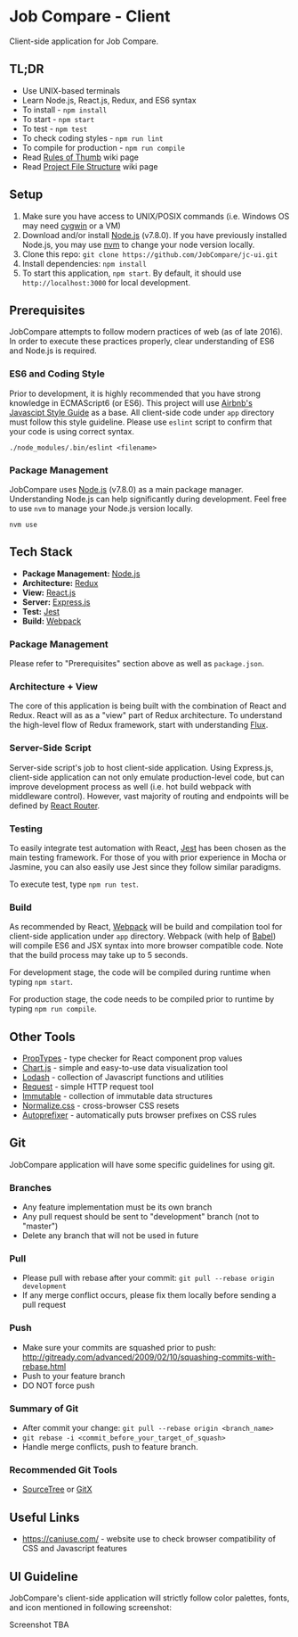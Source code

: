 # Job Compare - Client
Client-side application for Job Compare.

## TL;DR
* Use UNIX-based terminals
* Learn Node.js, React.js, Redux, and ES6 syntax
* To install - `npm install`
* To start - `npm start`
* To test - `npm test`
* To check coding styles - `npm run lint`
* To compile for production - `npm run compile`
* Read [Rules of Thumb](https://github.com/JobCompare/jc-client/wiki/Rules-of-Thumb) wiki page
* Read [Project File Structure](https://github.com/JobCompare/jc-client/wiki/Project-File-Structure) wiki page

## Setup
1. Make sure you have access to UNIX/POSIX commands (i.e. Windows OS may need [cygwin](https://www.cygwin.com/) or a VM)
2. Download and/or install [Node.js](https://nodejs.org/en/) (v7.8.0). If you have previously installed Node.js, you may use [nvm](https://github.com/creationix/nvm) to change your node version locally.
3. Clone this repo: `git clone https://github.com/JobCompare/jc-ui.git`
4. Install dependencies: `npm install`
5. To start this application, `npm start`. By default, it should use `http://localhost:3000` for local development.

## Prerequisites
JobCompare attempts to follow modern practices of web (as of late 2016).
In order to execute these practices properly, clear understanding of ES6 and Node.js is required.
### ES6 and Coding Style
Prior to development, it is highly recommended that you have strong knowledge in ECMAScript6 (or ES6).
This project will use [Airbnb's Javascipt Style Guide](https://github.com/airbnb/javascript) as a base.
All client-side code under ``app`` directory must follow this style guideline.
Please use `eslint` script to confirm that your code is using correct syntax.
```
./node_modules/.bin/eslint <filename>
```
### Package Management
JobCompare uses [Node.js](https://nodejs.org/en/) (v7.8.0) as a main package manager.
Understanding Node.js can help significantly during development.
Feel free to use `nvm` to manage your Node.js version locally.
```
nvm use
```

## Tech Stack
* **Package Management:** [Node.js](https://nodejs.org/en/)
* **Architecture:** [Redux](http://redux.js.org/)
* **View:** [React.js](https://facebook.github.io/react/)
* **Server:** [Express.js](https://expressjs.com/)
* **Test:** [Jest](https://facebook.github.io/jest/)
* **Build:** [Webpack](https://webpack.github.io/)

### Package Management
Please refer to "Prerequisites" section above as well as `package.json`.

### Architecture + View
The core of this application is being built with the combination of React and Redux.
React will as as a "view" part of Redux architecture.
To understand the high-level flow of Redux framework, start with understanding [Flux](https://facebook.github.io/flux/).

### Server-Side Script
Server-side script's job to host client-side application.
Using Express.js, client-side application can not only emulate production-level code, but can improve development process as well (i.e. hot build webpack with middleware control).
However, vast majority of routing and endpoints will be defined by [React Router](https://www.npmjs.com/package/react-router).

### Testing
To easily integrate test automation with React, [Jest](https://facebook.github.io/jest/) has been chosen as the main testing framework.
For those of you with prior experience in Mocha or Jasmine, you can also easily use Jest since they follow similar paradigms.

To execute test, type `npm run test`.

### Build
As recommended by React, [Webpack](https://webpack.github.io/) will be build and compilation tool for client-side application under `app` directory.
Webpack (with help of [Babel](https://babeljs.io/)) will compile ES6 and JSX syntax into more browser compatible code.
Note that the build process may take up to 5 seconds.

For development stage, the code will be compiled during runtime when typing `npm start`.

For production stage, the code needs to be compiled prior to runtime by typing `npm run compile`.

## Other Tools
* [PropTypes](https://facebook.github.io/react/docs/typechecking-with-proptypes.html) - type checker for React component prop values
* [Chart.js](http://www.chartjs.org/) - simple and easy-to-use data visualization tool
* [Lodash](https://lodash.com/) - collection of Javascript functions and utilities
* [Request](https://github.com/request/request) - simple HTTP request tool
* [Immutable](https://facebook.github.io/immutable-js/) - collection of immutable data structures
* [Normalize.css](https://necolas.github.io/normalize.css/) - cross-browser CSS resets
* [Autoprefixer](https://github.com/postcss/autoprefixer) - automatically puts browser prefixes on CSS rules

## Git
JobCompare application will have some specific guidelines for using git.
### Branches
* Any feature implementation must be its own branch
* Any pull request should be sent to "development" branch (not to "master")
* Delete any branch that will not be used in future
### Pull
* Please pull with rebase after your commit: `git pull --rebase origin development`
* If any merge conflict occurs, please fix them locally before sending a pull request
### Push
* Make sure your commits are squashed prior to push: http://gitready.com/advanced/2009/02/10/squashing-commits-with-rebase.html
* Push to your feature branch
* DO NOT force push
### Summary of Git
* After commit your change: `git pull --rebase origin <branch_name>`
* `git rebase -i <commit_before_your_target_of_squash>`
* Handle merge conflicts, push to feature branch.
### Recommended Git Tools
* [SourceTree](https://www.sourcetreeapp.com/) or [GitX](http://gitx.frim.nl/)

## Useful Links
* https://caniuse.com/ - website use to check browser compatibility of CSS and Javascript features

## UI Guideline
JobCompare's client-side application will strictly follow color palettes, fonts, and icon mentioned in following screenshot:

Screenshot TBA

